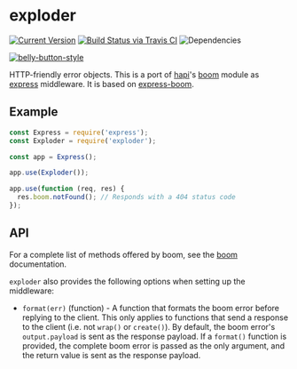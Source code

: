 # exploder

[![Current Version](https://img.shields.io/npm/v/exploder.svg)](https://www.npmjs.org/package/exploder)
[![Build Status via Travis CI](https://travis-ci.org/continuationlabs/exploder.svg?branch=master)](https://travis-ci.org/continuationlabs/exploder)
![Dependencies](http://img.shields.io/david/continuationlabs/exploder.svg)

[![belly-button-style](https://cdn.rawgit.com/continuationlabs/belly-button/master/badge.svg)](https://github.com/continuationlabs/belly-button)

HTTP-friendly error objects. This is a port of [hapi](https://www.npmjs.com/package/hapi)'s [boom](https://www.npmjs.com/package/boom) module as [express](https://www.npmjs.com/package/express) middleware. It is based on [express-boom](https://www.npmjs.com/package/express-boom).

## Example

```javascript
const Express = require('express');
const Exploder = require('exploder');

const app = Express();

app.use(Exploder());

app.use(function (req, res) {
  res.boom.notFound(); // Responds with a 404 status code
});
```

## API

For a complete list of methods offered by boom, see the [boom](https://www.npmjs.com/package/boom) documentation.

`exploder` also provides the following options when setting up the middleware:

- `format(err)` (function) - A function that formats the boom error before replying to the client. This only applies to functions that send a response to the client (i.e. not `wrap()` or `create()`). By default, the boom error's `output.payload` is sent as the response payload. If a `format()` function is provided, the complete boom error is passed as the only argument, and the return value is sent as the response payload.
